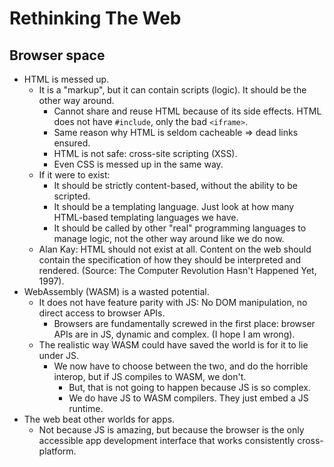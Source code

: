 # Rethinking The Web

## Browser space

- HTML is messed up.
    - It is a "markup", but it can contain scripts (logic).
        It should be the other way around.
        - Cannot share and reuse HTML because of its side effects.
            HTML does not have `#include`, only the bad `<iframe>`.
        - Same reason why HTML is seldom cacheable ⇒ dead links ensured.
        - HTML is not safe: cross-site scripting (XSS).
        - Even CSS is messed up in the same way.
    - If it were to exist:
        - It should be strictly content-based,
            without the ability to be scripted.
        - It should be a templating language.
            Just look at how many HTML-based templating languages we have.
        - It should be called by other "real" programming
            languages to manage logic, not the other way around like we do now.
    - Alan Kay: HTML should not exist at all.
        Content on the web should contain the specification of how they should
        be interpreted and rendered.
        (Source: The Computer Revolution Hasn't Happened Yet, 1997).
- WebAssembly (WASM) is a wasted potential.
    - It does not have feature parity with JS:
        No DOM manipulation, no direct access to browser APIs.
        - Browsers are fundamentally screwed in the first place:
            browser APIs are in JS, dynamic and complex. (I hope I am wrong).
    - The realistic way WASM could have saved the world is for it to lie under
        JS.
        - We now have to choose between the two, and do the horrible interop,
            but if JS compiles to WASM, we don't.
            - But, that is not going to happen because JS is so complex.
            - We do have JS to WASM compilers. They just embed a JS runtime.
- The web beat other worlds for apps.
    - Not because JS is amazing,
        but because the browser is the only accessible app development
        interface that works consistently cross-platform.

